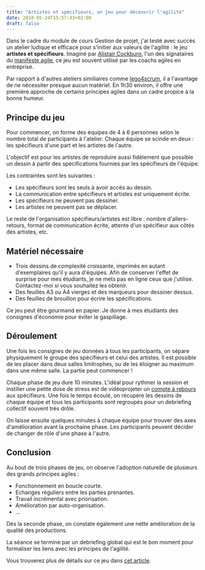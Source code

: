 ```yaml
---
title: "Artistes et spécifieurs, un jeu pour découvrir l'agilité"
date: 2018-05-24T15:57:43+02:00
draft: false
---
```


Dans le cadre du module de cours Gestion de projet, j'ai testé avec succès un atelier ludique et efficace pour s'initier aux valeurs de l'agilité : le jeu **artistes et spécifieurs**. Imaginé par [Alistair Cockburn](http://alistair.cockburn.us/), l'un des signataires du [manifeste agile](http://agilemanifesto.org/), ce jeu est souvent utilisé par les coachs agiles en entreprise.

Par rapport à d'autres ateliers similiaires comme [lego4scrum](https://www.lego4scrum.com/), il a l'avantage de ne nécessiter presque aucun matériel. En 1h30 environ, il offre une première approche de certains principes agiles dans un cadre propice à la bonne humeur.

## Principe du jeu

Pour commencer, on forme des équipes de 4 à 6 personnes selon le nombre total de participants à l'atelier. Chaque équipe se scinde en deux : les spécifieurs d'une part et les artistes de l'autre.

L'objectif est pour les artistes de reproduire aussi fidèlement que possible un dessin à partir des spécifications fournies par les spécifieurs de l'équipe.

Les contraintes sont les suivantes :

* Les spécifieurs sont les seuls à avoir accès au dessin.
* La communication entre spécifieurs et artistes est uniquement écrite.
* Les spécifieurs ne peuvent pas dessiner.
* Les artistes ne peuvent pas se déplacer.

Le reste de l'organisation spécifieurs/artistes est libre : nombre d'allers-retours, format de communication écrite, attente d'un spécifieur aux côtés des artistes, etc.

## Matériel nécessaire

* Trois dessins de complexité croissante, imprimés en autant d'exemplaires qu'il y aura d'équipes. Afin de conserver l'effet de surprise pour mes étudiants, je ne mets pas en ligne ceux que j'utilise. Contactez-moi si vous souhaitez les obtenir.
* Des feuilles A3 ou A4 vierges et des marqueurs pour dessiner dessus.
* Des feuilles de brouillon pour écrire les spécifications.

Ce jeu peut être gourmand en papier. Je donne à mes étudiants des consignes d'économie pour éviter le gaspillage.

## Déroulement

Une fois les consignes de jeu données à tous les participants, on sépare physiquement le groupe des spécifieurs et celui des artistes. Il est possible de les placer dans deux salles limitrophes, ou de les éloigner au maximum dans une même salle. La partie peut commencer !

Chaque phase de jeu dure 10 minutes. L'idéal pour rythmer la session et instiller une petite dose de stress est de vidéoprojeter un [compte à rebours](https://www.online-stopwatch.com/full-screen-stopwatch/) aux spécifieurs. Une fois le temps écoulé, on récupère les dessins de chaque équipe et tous les participants sont regroupés pour un debriefing collectif souvent très drôle.

On laisse ensuite quelques minutes à chaque équipe pour trouver des axes d'amélioration avant la prochaine phase. Les participants peuvent décider de changer de rôle d'une phase à l'autre.

## Conclusion

Au bout de trois phases de jeu, on observe l'adoption naturelle de plusieurs des grands principes agiles :

* Fonctionnement en boucle courte.
* Echanges réguliers entre les parties prenantes.
* Travail incrémental avec priorisation.
* Amélioration par auto-organisation.
* ...

 Dès la seconde phase, on constate également une nette amélioration de la qualité des productions.

 La séance se termine par un debriefing global qui est le bon moment pour formaliser les liens avec les principes de l'agilité.

Vous trouverez plus de détails sur ce jeu dans [cet article](http://www.agilex.fr/2013/01/mon-jeu-agile-prefere/).